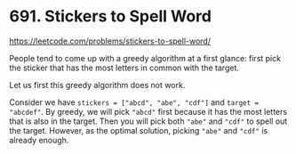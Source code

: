 # 691. Stickers to Spell Word

https://leetcode.com/problems/stickers-to-spell-word/

People tend to come up with a greedy algorithm at a first glance: first pick the sticker that has the most letters in common with the target.

Let us first this greedy algorithm does not work.

Consider we have `stickers = ["abcd", "abe", "cdf"]` and `target = "abcdef"`.
By greedy, we will pick `"abcd"` first because it has the most letters that is also in the target.
Then you will pick both `"abe"` and `"cdf"` to spell out the target.
However, as the optimal solution, picking `"abe"` and `"cdf"` is already enough.
